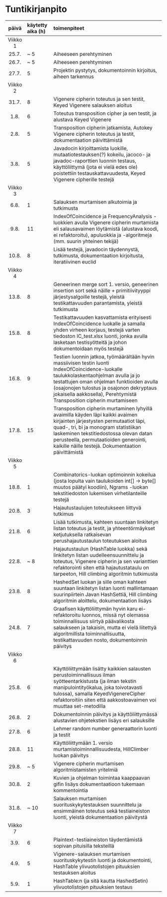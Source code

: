 # Tuntikirjanpito

| päivä   | käytetty aika (h) | toimenpiteet |
| :----:|:--------| :----------|
| Viikko 1 |   
| 25.7. | ~ 5 | Aiheeseen perehtyminen |
| 26.7. | ~ 5 | Aiheeseen perehtyminen |
| 27.7. | 5 | Projektin pystytys, dokumentoinnin kirjoitus, aiheen tarkennus |
| Viikko 2 |
| 31.7. | 8 | Vigenere cipherin toteutus ja sen testit, Keyed Vigenere salauksen aloitus |
| 1.8. | 6 | Toteutus transposition cipher ja sen testit, ja alustava Keyed Vigenere |
| 2.8. | 5 | Transposition cipherin jatkamista, Autokey Vigenere cipherin toteutus ja testit, dokumentaation päivittämistä |
| 3.8. | 5 | Javadocin kirjoittamista luokille, mutaatiotestauksen(?) kokeilu, jacoco- ja javadoc-raporttien luonnin testaus, käyttöliittymä (jota ei vielä edes ole) poistettiin testauskattavuudesta, Keyed Vigenere cipherille testejä  |
| Viikko 3 |
| 6.8. | 1 | Salauksen murtamisen alkutoimia ja tutkimusta |
| 9.8. | 11 | IndexOfCoincidence ja FrequencyAnalysis -luokkien avulla Vigenere cipherin murtamista eli salausavaimen löytämistä (alustava koodi, ei refaktoroitu), apuluokkia ja -algoritmeja (mm. suurin yhteinen tekijä)  |
| 10.8. | 8 | Lisää testejä, javadocin täydennystä, tutkimusta, dokumentaation kirjoitusta, iteratiivinen euclid |
| Viikko 4 |
| 13.8. | 8 | Geneerinen merge sort 1. versio, geneerinen insertion sort sekä  näille + primitiivityyppi järjestysalgoille testejä, yleistä testikattavuuden parantamista, yleistä tutkimusta |
| 15.8. | 8 | Testikattavuuden kasvattamista erityisesti IndexOfCoincidence luokalle ja samalla yhden virheen korjaus, testejä varten tiedoston IC_test.xlsx luonti, jonka avulla lasketaan testisyötteitä ja johon dokumentoidaan myös testejä |
| 16.8. | 9 | Testien luonnin jatkoa, työmäärältään hyvin massiivisen testin luonti IndexOfCoincidence-luokalle taulukkolaskentaohjelman avulla ja jo testattujen oman ohjelman funktioiden avulla (osajonojen tulostus ja osajonon dekryptaus jokaisella aakkosella), Perehtymistä Transposition cipherin murtamiseen |
| 17.8. | 15 | Transposition cipherin murtaminen lyhyillä avaimilla käyden läpi kaikki avaimen kirjainten järjestysten permutaatiot läpi, quad-, tri, bi ja monogram statistiikan laskeminen tekstitiedostossa olevan datan perusteella, permutaatioiden generointi, kaikille näille testejä. Dokumentaation päivittämistä |
| Viikko 5 |
| 18.8. | 1 | Combinatorics-luokan optimoinnin kokeilua (josta lopulta vain taulukoiden int[] -> byte[] muutos päätyi koodiin), Ngrams -luokan tekstitiedoston lukemisen virhetilanteille testejä |
| 20.8. | 3 |  Hajautustaulujen toteutukseen liittyvä tutkimus |
| 21.8. | 6 | Lisää tutkimusta, kahteen suuntaan linkitetyn listan toteutus ja testit, ja yhteentörmäykset ketjutuksella ratkaisevan perushajautustaulun toteutuksen aloitus |
| 22.8. | ~ 8 | Hajautustaulun (HashTable luokka) sekä linkitetyn listan uudelleensuunnittelu ja toteutus, Vigenere cipherin ja sen varianttien refaktorointi siten että hajautustataulu on tarpeeton, Hill climbing algoritmin tutkimusta |
| 23.8. | 8 | HashedSet luokan ja sille oman kahteen suuntaan linkitetyn listan luonti mallintamaan suurinpiirtein Javan HashSettiä, Hill climbing algoritmin aloittelu,  dokumentaation lisäys |
| 24.8. | 7 | Graafisen käyttöliittymän hyvin karu ei-refaktoroitu luonnos, missä nyt olemassa toiminnallisuus siirtyä päävalikosta salaukseen ja takaisin, mutta ei vielä liitettyä algoritmillista toiminnallisuutta, testikattavuuden nosto, dokumentoinnin päivitys |
| Viikko 6 |
| 25.8. | 6 | Käyttöliittymään lisätty kaikkien salausten perustoiminnallisuus ilman syötteentarkistusta (ja ilman tekstin manipulointityökalua, joka toivotavasti tulossa), samalla KeyedVigenereCipher refaktoroitiin siten että aakkostoavaimen voi muuttaa set-metodilla |
| 26.8. | 2 | Dokumentoinnin päivitys ja käyttöliittymässä alustavien ohjetekstien lisäys eri salauksille |
| 27.8. | 6 | Lehmer random number generaattorin luonti ja testit |
| 28.8. | 11 | Käyttöliittymään 1. versio murtamistoiminnallisuudesta, HillClimber luokan päivitys |
| 29.8. | ~ 5 | Vigenere cipherin murtamisen algoritmistamisten yritelmiä |
| 30.8. | 2 | Kuvien ja ohjelman toimintaa kaappaavan gifin lisäys dokumentaatioon tukemaan kommentointia |
| 31.8. | ~ 10 | Salauksen murtamisen suorituskykytestauksen suunnittelu ja ensimmäinen toteutus sekä testiaineiston luonti, yleistä dokumentaation päivitystä |
| Viikko 7 |
| 3.9. | 6 | Plaintext-testiaineiston täydentämistä sopivan pituisilla teksteillä |
| 4.9. | 5 | Vigenere-salauksen murtamisen suorituskykytestin luonti ja dokumentointi, HashTable ylivuotolistojen pituuksien testauksen aloitus |
| 5.9. | 1 | HashTable:n (ja sitä kautta HashedSetin) ylivuotolistojen pituuksien testaus |

